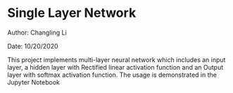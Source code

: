 # Single Layer Network

Author: Changling Li

Date: 10/20/2020

This project implements multi-layer neural network which includes an input layer, a hidden layer with Rectified linear activation function and an Output layer with softmax activation function.
The usage is demonstrated in the Jupyter Notebook

